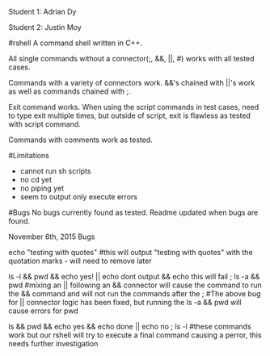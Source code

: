 
Student 1: Adrian Dy

Student 2: Justin Moy

#rshell
A command shell written in C++.

All single commands without a connector(;, &&, ||, #) works with all tested cases.

Commands with a variety of connectors work. &&'s chained with ||'s work as well as commands chained with ;.

Exit command works. When using the script commands in test cases, need to type exit multiple times,
but outside of script, exit is flawless as tested with script command.

Commands with comments work as tested.

#Limitations
- cannot run sh scripts
- no cd yet
- no piping yet
- seem to output only execute errors

#Bugs
No bugs currently found as tested. Readme updated when bugs are found.

November 6th, 2015 Bugs

echo "testing with quotes" #this will output "testing with quotes" with the quotation marks - will need to remove later

ls -l && pwd && echo yes! || echo dont output && echo this will fail ; ls -a && pwd #mixing an || following
an && connector will cause the command to run the && command and will not run the commands after the ;
#The above bug for || connector logic has been fixed, but running the ls -a && pwd will cause errors for pwd

ls && pwd && echo yes && echo done || echo no ; ls -l #these commands work but our rshell will try to execute a final command
causing a perror, this needs further investigation